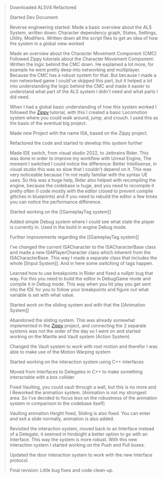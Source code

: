 >Downloaded ALSV4 Refactored
>
>Started Dev Document
>
>Reverse engineering started:
		Made a basic overview about the ALS System, written down: Character dependency graph, States, Settings, Utility, Modifiers. Written down all the script files to get an idea of how the system in a global view worked
>
>Made an overview about the Character Movement Component (CMC)
>Followed Zippy tutorials about the Character Movement Component:
		 Written the logic behind the CMC down. He explained a lot more, for example he went pretty deep into networking and multiplayer. Because the CMC has a robust system for that. But because I made a non networked game I could've skipped this part, but it helped a lot into understanding the logic behind the CMC and made it easier to understand what part of the ALS system I didn't need and what parts I did need.
>
>When I had a global basic understanding of how this system worked I followed the [Zippy](Resources) tutorial, with this I created a basic Locomotion system where you could walk around, jump, and crouch. I used this as the basis of the eventual big project. 
>
>Made new Project with the name ISA, based on the Zippy project. 
>
>Refactored the code and started to develop this system further
>
>Made IDE switch, from visual studio 2022, to Jetbrains Rider. This was done in order to improve my workflow with Unreal Engine, The moment I switched I could notice the difference:
>		Better Intellisense, in visual studio this was so slow that I couldn't depend on it. This was very noticeable because I'm not  really familiar with the syntax UE uses. So this was a huge help, Rider also helped with recompiling the engine, because the codebase is huge, and you need to recompile it pretty often (I code mostly with the editor closed to prevent compile glitches in blueprints) and if you need to rebuild the editor a few times you can notice the performance difference.
>		
>Started working on the [[GameplayTag system]]
>
>Added simple Debug system where I could see what state the player is currently in. Used in the build in engine Debug mode.
>
>Further improvements regarding the [[GameplayTag system]] 
>
>I've changed the current ISACharacter to the ISACharacterBase class and made a new ISAPlayerCharacter class which inherent from the ISACharacterBase. This way I made a separate class that includes the whole [[Input System]]. And in here some switching of tags happen.
>
>Learned how to use breakpoints in Rider and fixed a nullptr bug that way. For this you need to build the editor in DebugGame mode and compile it in Debug mode. This way when you hit play you get sent into the IDE for you to follow your  breakpoints and figure out what variable is set with what value.
>
>Started work on the sliding system and with that the [[Animation System]]
> 
> Abandoned the sliding system. This was already somewhat implemented in the [Zippy](Resources) project, and connecting the 2 separate systems was not the order of the day so I went on and started working on the Mantle and Vault system (Action System).
>
>Changed the Vault system to work with root motion and therefor I was able to make use of the Motion Warping system
>
>Started working on the interaction system using C++ interfaces
>
>Moved from Interfaces to Delegates in C++ to make something interactable with a box collider
>
>Fixed Vaulting, you could vault through a wall, but this is no more and I Reworked the animation system. (Animation is not my strongest area. So I've decided to focus less on the robustness of the animation system in comparison to the codebase itself)
>
>Vaulting animation Height fixed, Sliding is also fixed. You can enter and exit a slide normally, animation is also added.
>
>Revisited the interaction system, moved back to an Interface instead of a Delegate, it seemed in hindsight a better option to go with an Interface. This way the system is more robust. With this new interaction system I started working on the Push and Pull boxes.
>
>Updated the door interaction system to work with the new interface protocol.
>
>Final revision: Little bug fixes and code clean-up.

